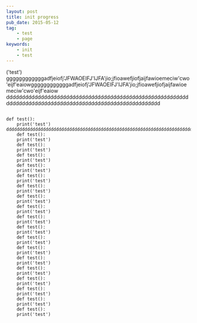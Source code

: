 ```yaml
---
layout: post
title: init progress 
pub_date: 2015-05-12
tag:
    - test
    - page
keywords:
    - init
    - test
---
```


('test')      ggggggggggggadfjeiofj'JFWAOEIFJ'IJFA'jio;jfioawefjiofjaijfawioemeciw'cwo'eijf'eaiowggggggggggggadfjeiofj'JFWAOEIFJ'IJFA'jio;jfioawefjiofjaijfawioemeciw'cwo'eijf'eaiow          ddddddddddddddddddddddddddddddddddddddddddddddddddddddddddddddddddddddddddddddddddddddddddddddddddddddddddd
<script src="https://gist.github.com/chenyanclyz/f0b6c17e59ceb3fed279.js"></script>

<pre><code>
def test():
    print('test')                ddddddddddddddddddddddddddddddddddddddddddddddddddddddddddddddddddddddddddddddddddddddddddddddddddddddddddd
    def test():
    print('test')
    def test():
    print('test')
    def test():
    print('test')
    def test():
    print('test')
    def test():
    print('test')
    def test():
    print('test')
    def test():
    print('test')
    def test():
    print('test')
    def test():
    print('test')
    def test():
    print('test')
    def test():
    print('test')
    def test():
    print('test')
    def test():
    print('test')
    def test():
    print('test')
    def test():
    print('test')
    def test():
    print('test')
    def test():
    print('test')
    def test():
    print('test')
</code></pre>
